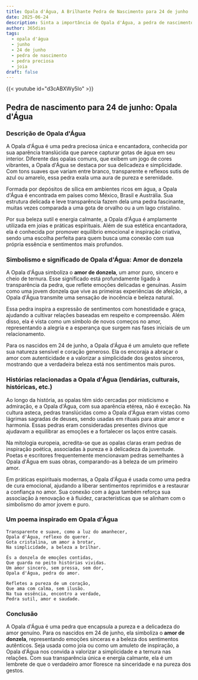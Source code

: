 ```yaml
---
title: Opala d'Água, A Brilhante Pedra de Nascimento para 24 de junho
date: 2025-06-24
description: Sinta a importância de Opala d'Água, a pedra de nascimento de 24 de junho que simboliza Amor de donzela. Deixe que sua beleza e significado iluminem seu dia.
author: 365dias
tags:
  - opala d'água
  - junho
  - 24 de junho
  - pedra de nascimento
  - pedra preciosa
  - joia
draft: false
---
```


{{< youtube id="d3cABXWy5Io" >}}

## Pedra de nascimento para 24 de junho: Opala d'Água

### Descrição de Opala d'Água

A Opala d'Água é uma pedra preciosa única e encantadora, conhecida por sua aparência translúcida que parece capturar gotas de água em seu interior. Diferente das opalas comuns, que exibem um jogo de cores vibrantes, a Opala d'Água se destaca por sua delicadeza e simplicidade. Com tons suaves que variam entre branco, transparente e reflexos sutis de azul ou amarelo, essa pedra exala uma aura de pureza e serenidade.

Formada por depósitos de sílica em ambientes ricos em água, a Opala d'Água é encontrada em países como México, Brasil e Austrália. Sua estrutura delicada e leve transparência fazem dela uma pedra fascinante, muitas vezes comparada a uma gota de orvalho ou a um lago cristalino.

Por sua beleza sutil e energia calmante, a Opala d'Água é amplamente utilizada em joias e práticas espirituais. Além de sua estética encantadora, ela é conhecida por promover equilíbrio emocional e inspiração criativa, sendo uma escolha perfeita para quem busca uma conexão com sua própria essência e sentimentos mais profundos.

### Simbolismo e significado de Opala d'Água: Amor de donzela

A Opala d'Água simboliza o **amor de donzela**, um amor puro, sincero e cheio de ternura. Esse significado está profundamente ligado à transparência da pedra, que reflete emoções delicadas e genuínas. Assim como uma jovem donzela que vive as primeiras experiências de afeição, a Opala d'Água transmite uma sensação de inocência e beleza natural.

Essa pedra inspira a expressão de sentimentos com honestidade e graça, ajudando a cultivar relações baseadas em respeito e compreensão. Além disso, ela é vista como um símbolo de novos começos no amor, representando a alegria e a esperança que surgem nas fases iniciais de um relacionamento.

Para os nascidos em 24 de junho, a Opala d'Água é um amuleto que reflete sua natureza sensível e coração generoso. Ela os encoraja a abraçar o amor com autenticidade e a valorizar a simplicidade dos gestos sinceros, mostrando que a verdadeira beleza está nos sentimentos mais puros.

### Histórias relacionadas a Opala d'Água (lendárias, culturais, históricas, etc.)

Ao longo da história, as opalas têm sido cercadas por misticismo e admiração, e a Opala d'Água, com sua aparência etérea, não é exceção. Na cultura asteca, pedras translúcidas como a Opala d'Água eram vistas como lágrimas sagradas de deuses, sendo usadas em rituais para atrair amor e harmonia. Essas pedras eram consideradas presentes divinos que ajudavam a equilibrar as emoções e a fortalecer os laços entre casais.

Na mitologia europeia, acredita-se que as opalas claras eram pedras de inspiração poética, associadas à pureza e à delicadeza da juventude. Poetas e escritores frequentemente mencionavam pedras semelhantes à Opala d'Água em suas obras, comparando-as à beleza de um primeiro amor.

Em práticas espirituais modernas, a Opala d'Água é usada como uma pedra de cura emocional, ajudando a liberar sentimentos reprimidos e a restaurar a confiança no amor. Sua conexão com a água também reforça sua associação à renovação e à fluidez, características que se alinham com o simbolismo do amor jovem e puro.

### Um poema inspirado em Opala d'Água

```
Transparente e suave, como a luz do amanhecer,  
Opala d'Água, reflexo do querer.  
Gota cristalina, um amor a brotar,  
Na simplicidade, a beleza a brilhar.  

És a donzela de emoções contidas,  
Que guarda no peito histórias vividas.  
Um amor sincero, sem pressa, sem dor,  
Opala d'Água, pedra do amor.  

Refletes a pureza de um coração,  
Que ama com calma, sem ilusão.  
Na tua essência, encontro a verdade,  
Pedra sutil, amor e saudade.
```

### Conclusão

A Opala d'Água é uma pedra que encapsula a pureza e a delicadeza do amor genuíno. Para os nascidos em 24 de junho, ela simboliza o **amor de donzela**, representando emoções sinceras e a beleza dos sentimentos autênticos. Seja usada como joia ou como um amuleto de inspiração, a Opala d'Água nos convida a valorizar a simplicidade e a ternura nas relações. Com sua transparência única e energia calmante, ela é um lembrete de que o verdadeiro amor floresce na sinceridade e na pureza dos gestos.